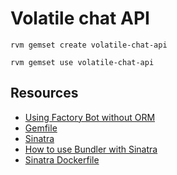 # Volatile chat API

`rvm gemset create volatile-chat-api`

`rvm gemset use volatile-chat-api`

## Resources

- [Using Factory Bot without ORM](https://thoughtbot.com/blog/tips-for-using-factory-girl-without-an-orm)
- [Gemfile](https://bundler.io/man/gemfile.5.html)
- [Sinatra](http://sinatrarb.com/intro.html)
- [How to use Bundler with Sinatra](https://bundler.io/v2.0/guides/sinatra.html)
- [Sinatra Dockerfile](https://github.com/tongueroo/sinatra/blob/master/Dockerfile)
